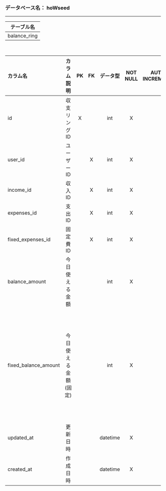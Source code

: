 


### データベース名： hoWseed
- - - -

<!-- option + F = formatting -->
|  テーブル名  |
| :----------: |
| balance_ring |
<br>

| カラム名             |      カラム説明      |   PK   |   FK   | データ型 | NOT NULL | AUTO INCREMENT | INDEX  | DEFAULT | 備考                                                      |
| :------------------- | :------------------: | :----: | :----: | :------: | :------: | :------------: | :----: | :-----: | :-------------------------------------------------------- |
| id                   |     収支リングID     |   X    | &nbsp; |   int    |    X     |     &nbsp;     | &nbsp; | &nbsp;  | &nbsp;                                                    |
| user_id              |      ユーザーID      | &nbsp; |   X    |   int    |    X     |     &nbsp;     | &nbsp; | &nbsp;  | &nbsp;                                                    |
| income_id            |        収入ID        | &nbsp; |   X    |   int    |    X     |     &nbsp;     | &nbsp; | &nbsp;  | &nbsp;                                                    |
| expenses_id          |        支出ID        | &nbsp; |   X    |   int    |    X     |     &nbsp;     | &nbsp; | &nbsp;  | &nbsp;                                                    |
| fixed_expenses_id    |       固定費ID       | &nbsp; |   X    |   int    |    X     |     &nbsp;     | &nbsp; | &nbsp;  | &nbsp;                                                    |
| balance_amount       |    今日使える金額    | &nbsp; | &nbsp; |   int    |    X     |     &nbsp;     | &nbsp; | &nbsp;  | &nbsp;                                                    |
| fixed_balance_amount | 今日使える金額(固定) | &nbsp; | &nbsp; |   int    |    X     |     &nbsp;     | &nbsp; | &nbsp;  | ドーナツグラフのために、その日1日固定化させる必要がある。 |
| updated_at           |       更新日時       | &nbsp; | &nbsp; | datetime |    X     |     &nbsp;     | &nbsp; | &nbsp;  | &nbsp;                                                    |
| created_at           |       作成日時       | &nbsp; | &nbsp; | datetime |    X     |     &nbsp;     | &nbsp; | &nbsp;  | &nbsp;                                                    |
